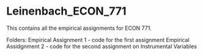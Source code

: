 # Leinenbach_ECON_771
 
This contains all the empirical assignments for ECON 771.

Folders:
Empirical Assignment 1 - code for the first assignment 
Empirical Assidgnment 2 - code for the second assignment on Instrumental Variables
